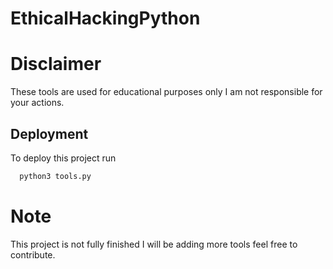 # EthicalHackingPython

# Disclaimer
These tools are used for educational purposes only I am not responsible for your actions.

## Deployment
To deploy this project run

```bash
  python3 tools.py
```
# Note 
This project is not fully finished I will be adding more tools feel free to contribute.
